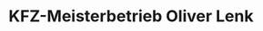 ---
title: "KFZ-Meisterbetrieb Oliver Lenk"
url: /aichach/kfz-meisterbetrieb-oliver-lenk/
shop: Autowerkstatt
---